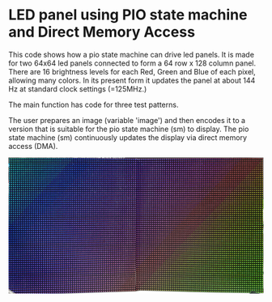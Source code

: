 # LED panel using PIO state machine and Direct Memory Access

This code shows how a pio state machine can drive led panels. It is made for
two 64x64 led panels connected to form a 64 row x 128 column panel. There are 16
brightness levels for each Red, Green and Blue of each pixel, allowing many 
colors. In its present form it updates the panel at about 144 Hz at standard
clock settings (=125MHz.)

The main function has code for three test patterns.

The user prepares an image (variable 'image') and then encodes it to a
version that is suitable for the pio state machine (sm) to display.
The pio state machine (sm) continuously updates the display via direct 
memory access (DMA).

![](ledpanels.jpg)
